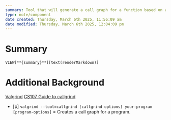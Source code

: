 ```yaml
---
summary: Tool that will generate a call graph for a function based on a program that you have
type: note/component
date created: Thursday, March 6th 2025, 11:56:09 am
date modified: Thursday, March 6th 2025, 12:04:09 pm
---
```

# Summary
`VIEW[**{summary}**][text(renderMarkdown)]`

# Additional Background
[Valgrind](https://valgrind.org/docs/manual/cl-manual.html)
[CS107 Guide to callgrind](https://web.stanford.edu/class/archive/cs/cs107/cs107.1174/guide_callgrind.html)
- [p] `valgrind --tool=callgrind [callgrind options] your-program [program-options]` = Creates a call graph for a program.


